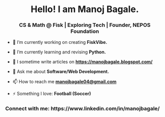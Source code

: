 <h1 align="center">Hello! I am Manoj Bagale.</h1>
<h3 align="center">CS & Math @ Fisk | Exploring Tech | Founder, NEPOS Foundation</h3>

- 🔭 I’m currently working on creating **FiskVibe.**

- 🌱 I’m currently learning and revising **Python.**

- 📝 I sometime write articles on **https://manojbagale.blogspot.com/**

- 💬 Ask me about **Software/Web Development.**

- 📫 How to reach me **manojbagale04@gmail.com**

- ⚡ Something I love: **Football (Soccer)**

<h3 align="left">Connect with me: https://www.linkedin.com/in/manojbagale/ </h3>
<p align="left">
</p>
